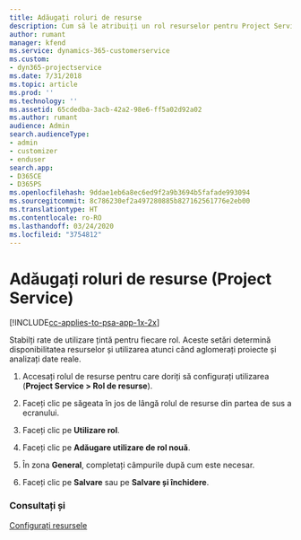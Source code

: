 ```yaml
---
title: Adăugați roluri de resurse
description: Cum să le atribuiți un rol resurselor pentru Project Service
author: rumant
manager: kfend
ms.service: dynamics-365-customerservice
ms.custom:
- dyn365-projectservice
ms.date: 7/31/2018
ms.topic: article
ms.prod: ''
ms.technology: ''
ms.assetid: 65cdedba-3acb-42a2-98e6-ff5a02d92a02
ms.author: rumant
audience: Admin
search.audienceType:
- admin
- customizer
- enduser
search.app:
- D365CE
- D365PS
ms.openlocfilehash: 9ddae1eb6a8ec6ed9f2a9b3694b5fafade993094
ms.sourcegitcommit: 8c786230ef2a497280885b827162561776e2eb00
ms.translationtype: HT
ms.contentlocale: ro-RO
ms.lasthandoff: 03/24/2020
ms.locfileid: "3754812"
---
```

# <a name="add-resource-roles-project-service"></a>Adăugați roluri de resurse (Project Service)

[!INCLUDE[cc-applies-to-psa-app-1x-2x](../includes/cc-applies-to-psa-app-1x-2x.md)]

Stabilți rate de utilizare țintă pentru fiecare rol. Aceste setări determină disponibilitatea resurselor și utilizarea atunci când aglomerați proiecte și analizați date reale.  
  
1.  Accesați rolul de resurse pentru care doriți să configurați utilizarea (**Project Service > Rol de resurse**).  
  
2.  Faceți clic pe săgeata în jos de lângă rolul de resurse din partea de sus a ecranului.  
  
3.  Faceți clic pe **Utilizare rol**.  
  
4.  Faceți clic pe **Adăugare utilizare de rol nouă**.  
  
5.  În zona **General**, completați câmpurile după cum este necesar.  
  
6.  Faceți clic pe **Salvare** sau pe **Salvare și închidere**.  
  
### <a name="see-also"></a>Consultați și  
 [Configurați resursele](../project-service/set-up-resources.md)
